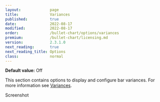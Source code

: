 ```yaml
---
layout:             page
title:              Variances
published:          true
date:               2022-08-17
modified:   	    2022-08-17
order:              /bullet-chart/options/variances
premium:            /bullet-chart/licensing.md
version:            2.3.1.0
next_reading:       true
next_reading_title: Options
class:              normal
---
```


**Default value:** Off

This section contains options to display and configure bar variances. For more information see [Variances](../../features/variances.md).

<todo>Screenshot</todo>
